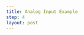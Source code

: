 ```yaml
---
title: Analog Input Example
step: 4
layout: post
---
```


<script src='https://gist.github.com/madhephaestus/5c7e906f80cee9872a56.js'></script>